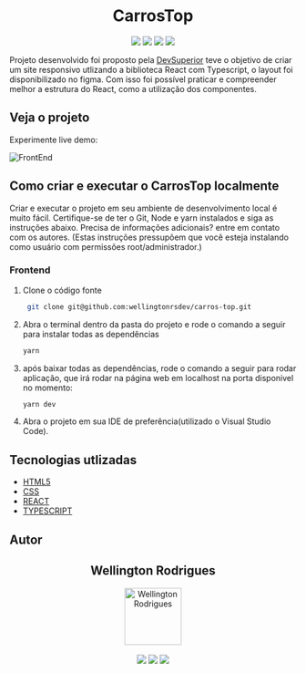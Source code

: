 <h1 align="center">CarrosTop</h1>

<p align='center'>
   <img src="https://img.shields.io/badge/React-20232A?style=for-the-badge&logo=react&logoColor=61DAFB">
   <img src="https://img.shields.io/badge/TypeScript-007ACC?style=for-the-badge&logo=typescript&logoColor=white">
   <img src="https://img.shields.io/badge/HTML5-E34F26?style=for-the-badge&logo=html5&logoColor=white"/>
   <img src="https://img.shields.io/badge/CSS3-1572B6?style=for-the-badge&logo=css3&logoColor=white">
</p>

Projeto desenvolvido foi proposto pela [DevSuperior](https://devsuperior.com.br/) teve o objetivo de criar um site responsivo utlizando a biblioteca React com Typescript, o layout foi disponibilizado no figma.
Com isso foi possível praticar e compreender melhor a estrutura do React, como a utilização dos componentes.

##


## Veja o projeto

Experimente live demo:

![FrontEnd](https://i.imgur.com/t3Qys0J.gif)

## Como criar e executar o CarrosTop localmente

Criar e executar o projeto em seu ambiente de desenvolvimento local é muito fácil. Certifique-se de ter o Git, Node e yarn instalados e siga as instruções abaixo. Precisa de informações adicionais? entre em contato com os autores.
(Estas instruções pressupõem que você esteja instalando como usuário com permissões root/administrador.)

### Frontend

1. Clone o código fonte

   ```bash
    git clone git@github.com:wellingtonrsdev/carros-top.git
   ```

2. Abra o terminal dentro da pasta do projeto e rode o comando a seguir para instalar todas as dependências
   ```bash
   yarn 
   ```
3. após baixar todas as dependências, rode o comando a seguir para rodar aplicação, que irá rodar na página web em localhost na porta disponivel no momento:
   ```bash
   yarn dev
   ```

4. Abra o projeto em sua IDE de preferência(utilizado o Visual Studio Code).


## Tecnologias utlizadas

- [HTML5](https://developer.mozilla.org/en-US/docs/Glossary/HTML5)
- [CSS](https://developer.mozilla.org/en-US/docs/Web/CSS)
- [REACT](https://reactjs.org/docs/getting-started.html)
- [TYPESCRIPT](https://www.typescriptlang.org/docs/)

## Autor

   <div align="center">
   <h2>Wellington Rodrigues</h2>
      <img src="https://avatars.githubusercontent.com/u/99605930?v=4" width="100px;" alt="Wellington Rodrigues">
   </div>
   </br>

   <div align="center">
   <a href = "https://rodrigueswellington3@gmail.com"><img src="https://img.shields.io/badge/-Gmail-%23333?style=for-the-badge&logo=gmail&logoColor=white" target="_blank"></a>
  <a href="https://www.linkedin.com/in/wellington-rodrigues-rsdev" target="_blank"><img src="https://img.shields.io/badge/-LinkedIn-%230077B5?style=for-the-badge&logo=linkedin&logoColor=white" target="_blank"></a>
  <a href="https://www.dio.me/users/rodrigueswellington3" target="_blank"><img src="https://img.shields.io/badge/-Meu perfil na dio-%230077B5?style=for-the-badge&logo=dio&logoColor=white" target="_blank"></a>
</div>
